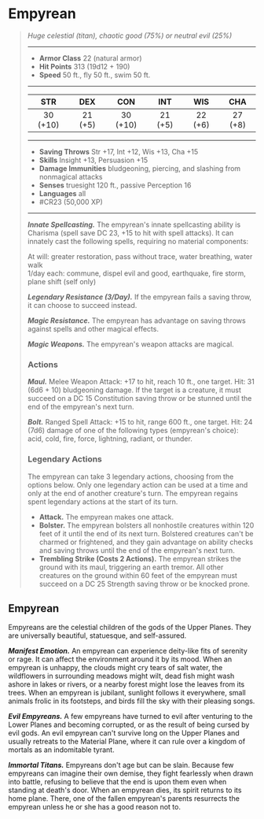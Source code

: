 # Empyrean
>*Huge celestial (titan), chaotic good (75%) or neutral evil (25%)*
>___
>- **Armor Class** 22 (natural armor)
>- **Hit Points** 313 (19d12 + 190)
>- **Speed** 50 ft., fly 50 ft., swim 50 ft.
>___
>|STR|DEX|CON|INT|WIS|CHA|
>|:---:|:---:|:---:|:---:|:---:|:---:|
>|30 (+10)|21 (+5)|30 (+10)|21 (+5)|22 (+6)|27 (+8)|
>___
>- **Saving Throws** Str +17, Int +12, Wis +13, Cha +15
>- **Skills** Insight +13, Persuasion +15
>- **Damage Immunities** bludgeoning, piercing, and slashing from nonmagical attacks
>- **Senses** truesight 120 ft., passive Perception 16
>- **Languages** all
>- #CR23 (50,000 XP)
>___
>***Innate Spellcasting.*** The empyrean's innate spellcasting ability is Charisma (spell save DC 23, +15 to hit with spell attacks). It can innately cast the following spells, requiring no material components:  
>
>At will: greater restoration, pass without trace, water breathing, water walk  
>1/day each: commune, dispel evil and good, earthquake, fire storm, plane shift (self only)  
>
>
>***Legendary Resistance (3/Day).*** If the empyrean fails a saving throw, it can choose to succeed instead.  
>
>***Magic Resistance.*** The empyrean has advantage on saving throws against spells and other magical effects.  
>
>***Magic Weapons.*** The empyrean's weapon attacks are magical.  
>
>### Actions
>***Maul.*** Melee Weapon Attack: +17 to hit, reach 10 ft., one target. Hit: 31 (6d6 + 10) bludgeoning damage. If the target is a creature, it must succeed on a DC 15 Constitution saving throw or be stunned until the end of the empyrean's next turn.  
>
>***Bolt.*** Ranged Spell Attack: +15 to hit, range 600 ft., one target. Hit: 24 (7d6) damage of one of the following types (empyrean's choice): acid, cold, fire, force, lightning, radiant, or thunder.  
>
>### Legendary Actions
>The empyrean can take 3 legendary actions, choosing from the options below. Only one legendary action can be used at a time and only at the end of another creature's turn. The empyrean regains spent legendary actions at the start of its turn.
>
>- **Attack.** The empyrean makes one attack.
>- **Bolster.** The empyrean bolsters all nonhostile creatures within 120 feet of it until the end of its next turn. Bolstered creatures can't be charmed or frightened, and they gain advantage on ability checks and saving throws until the end of the empyrean's next turn.
>- **Trembling Strike (Costs 2 Actions).** The empyrean strikes the ground with its maul, triggering an earth tremor. All other creatures on the ground within 60 feet of the empyrean must succeed on a DC 25 Strength saving throw or be knocked prone.

## Empyrean

Empyreans are the celestial children of the gods of the Upper Planes. They are universally beautiful, statuesque, and self-assured.

***Manifest Emotion.*** An empyrean can experience deity-like fits of serenity or rage. It can affect the environment around it by its mood. When an empyrean is unhappy, the clouds might cry tears of salt water, the wildflowers in surrounding meadows might wilt, dead fish might wash ashore in lakes or rivers, or a nearby forest might lose the leaves from its trees. When an empyrean is jubilant, sunlight follows it everywhere, small animals frolic in its footsteps, and birds fill the sky with their pleasing songs.

***Evil Empyreans.*** A few empyreans have turned to evil after venturing to the Lower Planes and becoming corrupted, or as the result of being cursed by evil gods. An evil empyrean can't survive long on the Upper Planes and usually retreats to the Material Plane, where it can rule over a kingdom of mortals as an indomitable tyrant.

***Immortal Titans.*** Empyreans don't age but can be slain. Because few empyreans can imagine their own demise, they fight fearlessly when drawn into battle, refusing to believe that the end is upon them even when standing at death's door. When an empyrean dies, its spirit returns to its home plane. There, one of the fallen empyrean's parents resurrects the empyrean unless he or she has a good reason not to.
